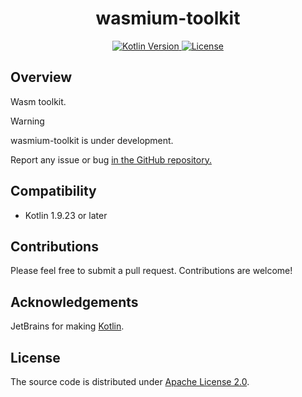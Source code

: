 <h1 style="text-align: center;">wasmium-toolkit</h1>

<p style="text-align: center;">
    <a href="https://kotlinlang.org">
        <img alt="Kotlin Version" src="https://img.shields.io/badge/kotlin-1.9.23-blue.svg?logo=kotlin">
    </a>
    <a href="https://github.com/wasmium/wasmium-toolkit/blob/main/LICENSE">
        <img alt="License" src="https://img.shields.io/github/license/wasmium/wasmium-toolkit" />
    </a>
</p>

## Overview

Wasm toolkit.

> [!WARNING]
> wasmium-toolkit is under development.
>
> Report any issue or bug <a href="/issues">in the GitHub repository.</a>
> 
 
## Compatibility

* Kotlin 1.9.23 or later

## Contributions

Please feel free to submit a pull request. Contributions are welcome!

## Acknowledgements

JetBrains for making [Kotlin](https://kotlinlang.org).

## License

The source code is distributed under [Apache License 2.0](LICENSE).
